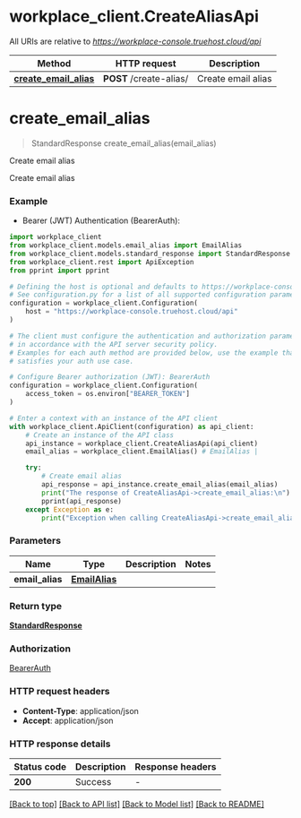 # workplace_client.CreateAliasApi

All URIs are relative to *https://workplace-console.truehost.cloud/api*

Method | HTTP request | Description
------------- | ------------- | -------------
[**create_email_alias**](CreateAliasApi.md#create_email_alias) | **POST** /create-alias/ | Create email alias


# **create_email_alias**
> StandardResponse create_email_alias(email_alias)

Create email alias

Create email alias

### Example

* Bearer (JWT) Authentication (BearerAuth):

```python
import workplace_client
from workplace_client.models.email_alias import EmailAlias
from workplace_client.models.standard_response import StandardResponse
from workplace_client.rest import ApiException
from pprint import pprint

# Defining the host is optional and defaults to https://workplace-console.truehost.cloud/api
# See configuration.py for a list of all supported configuration parameters.
configuration = workplace_client.Configuration(
    host = "https://workplace-console.truehost.cloud/api"
)

# The client must configure the authentication and authorization parameters
# in accordance with the API server security policy.
# Examples for each auth method are provided below, use the example that
# satisfies your auth use case.

# Configure Bearer authorization (JWT): BearerAuth
configuration = workplace_client.Configuration(
    access_token = os.environ["BEARER_TOKEN"]
)

# Enter a context with an instance of the API client
with workplace_client.ApiClient(configuration) as api_client:
    # Create an instance of the API class
    api_instance = workplace_client.CreateAliasApi(api_client)
    email_alias = workplace_client.EmailAlias() # EmailAlias | 

    try:
        # Create email alias
        api_response = api_instance.create_email_alias(email_alias)
        print("The response of CreateAliasApi->create_email_alias:\n")
        pprint(api_response)
    except Exception as e:
        print("Exception when calling CreateAliasApi->create_email_alias: %s\n" % e)
```



### Parameters


Name | Type | Description  | Notes
------------- | ------------- | ------------- | -------------
 **email_alias** | [**EmailAlias**](EmailAlias.md)|  | 

### Return type

[**StandardResponse**](StandardResponse.md)

### Authorization

[BearerAuth](../README.md#BearerAuth)

### HTTP request headers

 - **Content-Type**: application/json
 - **Accept**: application/json

### HTTP response details

| Status code | Description | Response headers |
|-------------|-------------|------------------|
**200** | Success |  -  |

[[Back to top]](#) [[Back to API list]](../README.md#documentation-for-api-endpoints) [[Back to Model list]](../README.md#documentation-for-models) [[Back to README]](../README.md)

